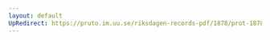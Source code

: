 ```yaml
---
layout: default
UpRedirect: https://pruto.im.uu.se/riksdagen-records-pdf/1878/prot-1878--ak--064/prot-1878--ak--064_015.pdf
---
```

